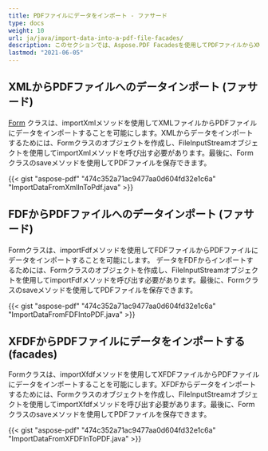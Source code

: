 ```yaml
---
title: PDFファイルにデータをインポート - ファサード
type: docs
weight: 10
url: ja/java/import-data-into-a-pdf-file-facades/
description: このセクションでは、Aspose.PDF Facadesを使用してPDFファイルからXMLにデータをインポートする方法を説明します。
lastmod: "2021-06-05"
---
```


## XMLからPDFファイルへのデータインポート (ファサード)

[Form](https://reference.aspose.com/pdf/java/com.aspose.pdf.facades/Form) クラスは、importXmlメソッドを使用してXMLファイルからPDFファイルにデータをインポートすることを可能にします。XMLからデータをインポートするためには、Formクラスのオブジェクトを作成し、FileInputStreamオブジェクトを使用してimportXmlメソッドを呼び出す必要があります。最後に、Formクラスのsaveメソッドを使用してPDFファイルを保存できます。

{{< gist "aspose-pdf" "474c352a71ac9477aa0d604fd32e1c6a" "ImportDataFromXmlInToPdf.java" >}}

## FDFからPDFファイルへのデータインポート (ファサード)

Formクラスは、importFdfメソッドを使用してFDFファイルからPDFファイルにデータをインポートすることを可能にします。
 データをFDFからインポートするためには、Formクラスのオブジェクトを作成し、FileInputStreamオブジェクトを使用してimportFdfメソッドを呼び出す必要があります。最後に、Formクラスのsaveメソッドを使用してPDFファイルを保存できます。

{{< gist "aspose-pdf" "474c352a71ac9477aa0d604fd32e1c6a" "ImportDataFromFDFIntoPDF.java" >}}

## XFDFからPDFファイルにデータをインポートする (facades)

Formクラスは、importXfdfメソッドを使用してXFDFファイルからPDFファイルにデータをインポートすることを可能にします。XFDFからデータをインポートするためには、Formクラスのオブジェクトを作成し、FileInputStreamオブジェクトを使用してimportXfdfメソッドを呼び出す必要があります。最後に、Formクラスのsaveメソッドを使用してPDFファイルを保存できます。

{{< gist "aspose-pdf" "474c352a71ac9477aa0d604fd32e1c6a" "ImportDataFromXFDFInToPDF.java" >}}
